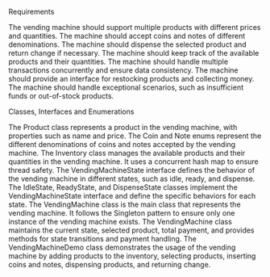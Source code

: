Requirements

The vending machine should support multiple products with different prices and quantities.
The machine should accept coins and notes of different denominations.
The machine should dispense the selected product and return change if necessary.
The machine should keep track of the available products and their quantities.
The machine should handle multiple transactions concurrently and ensure data consistency.
The machine should provide an interface for restocking products and collecting money.
The machine should handle exceptional scenarios, such as insufficient funds or out-of-stock products.

Classes, Interfaces and Enumerations

The Product class represents a product in the vending machine, with properties such as name and price.
The Coin and Note enums represent the different denominations of coins and notes accepted by the vending machine.
The Inventory class manages the available products and their quantities in the vending machine. It uses a concurrent hash map to ensure thread safety.
The VendingMachineState interface defines the behavior of the vending machine in different states, such as idle, ready, and dispense.
The IdleState, ReadyState, and DispenseState classes implement the VendingMachineState interface and define the specific behaviors for each state.
The VendingMachine class is the main class that represents the vending machine. It follows the Singleton pattern to ensure only one instance of the vending machine exists.
The VendingMachine class maintains the current state, selected product, total payment, and provides methods for state transitions and payment handling.
The VendingMachineDemo class demonstrates the usage of the vending machine by adding products to the inventory, selecting products, inserting coins and notes, dispensing products, and returning change.
